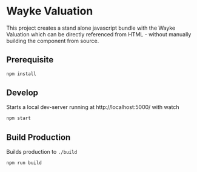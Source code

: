 # Wayke Valuation

This project creates a stand alone javascript bundle with the Wayke Valuation which can be directly referenced from HTML - without manually building the component from source.

## Prerequisite
```bash
npm install
```

## Develop

Starts a local dev-server running at http://localhost:5000/ with watch

```bash
npm start
```

## Build Production

Builds production to `./build`

```bash
npm run build
```